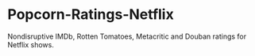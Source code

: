 # Popcorn-Ratings-Netflix
Nondisruptive IMDb, Rotten Tomatoes, Metacritic and Douban ratings for Netflix shows.
